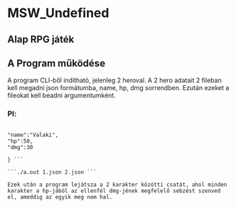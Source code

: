 # MSW_Undefined
## Alap RPG játék
## A Program működése
A program CLI-ből indítható, jelenleg 2 heroval. A 2 hero adatait 2 fileban kell megadni json formátumba, name, hp, dmg sorrendben. Ezután ezeket a fileokat kell beadni argumentumként.
### Pl:
```{

"name":"Valaki",
"hp":50,
"dmg":30

} ```

```./a.out 1.json 2.json ```

Ezek után a program lejátsza a 2 karakter közötti csatát, ahol minden karakter a hp-jából az ellenfél dmg-jének megfelelő sebzést szenved el, ameddig az egyik meg nem hal.
